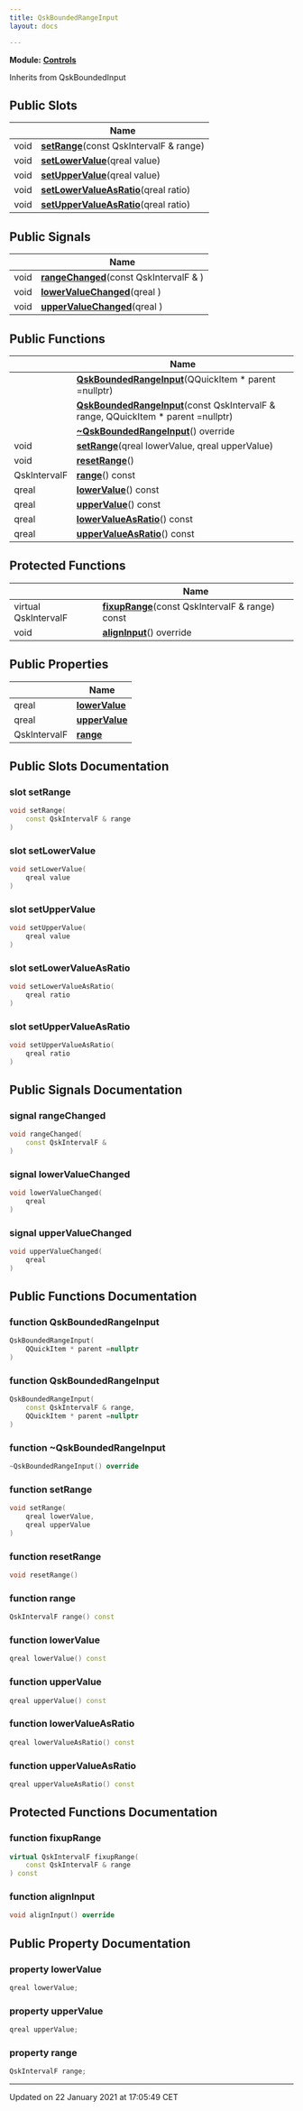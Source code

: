 ```yaml
---
title: QskBoundedRangeInput
layout: docs

---
```



**Module:** **[Controls](/docs/modules/group___controls/)**



Inherits from QskBoundedInput

## Public Slots

|                | Name           |
| -------------- | -------------- |
| void | **[setRange](/docs/classes/class_qsk_bounded_range_input/#slot-setrange)**(const QskIntervalF & range) |
| void | **[setLowerValue](/docs/classes/class_qsk_bounded_range_input/#slot-setlowervalue)**(qreal value) |
| void | **[setUpperValue](/docs/classes/class_qsk_bounded_range_input/#slot-setuppervalue)**(qreal value) |
| void | **[setLowerValueAsRatio](/docs/classes/class_qsk_bounded_range_input/#slot-setlowervalueasratio)**(qreal ratio) |
| void | **[setUpperValueAsRatio](/docs/classes/class_qsk_bounded_range_input/#slot-setuppervalueasratio)**(qreal ratio) |

## Public Signals

|                | Name           |
| -------------- | -------------- |
| void | **[rangeChanged](/docs/classes/class_qsk_bounded_range_input/#signal-rangechanged)**(const QskIntervalF & ) |
| void | **[lowerValueChanged](/docs/classes/class_qsk_bounded_range_input/#signal-lowervaluechanged)**(qreal ) |
| void | **[upperValueChanged](/docs/classes/class_qsk_bounded_range_input/#signal-uppervaluechanged)**(qreal ) |

## Public Functions

|                | Name           |
| -------------- | -------------- |
| | **[QskBoundedRangeInput](/docs/classes/class_qsk_bounded_range_input/#function-qskboundedrangeinput)**(QQuickItem * parent =nullptr) |
| | **[QskBoundedRangeInput](/docs/classes/class_qsk_bounded_range_input/#function-qskboundedrangeinput)**(const QskIntervalF & range, QQuickItem * parent =nullptr) |
| | **[~QskBoundedRangeInput](/docs/classes/class_qsk_bounded_range_input/#function-~qskboundedrangeinput)**() override |
| void | **[setRange](/docs/classes/class_qsk_bounded_range_input/#function-setrange)**(qreal lowerValue, qreal upperValue) |
| void | **[resetRange](/docs/classes/class_qsk_bounded_range_input/#function-resetrange)**() |
| QskIntervalF | **[range](/docs/classes/class_qsk_bounded_range_input/#function-range)**() const |
| qreal | **[lowerValue](/docs/classes/class_qsk_bounded_range_input/#function-lowervalue)**() const |
| qreal | **[upperValue](/docs/classes/class_qsk_bounded_range_input/#function-uppervalue)**() const |
| qreal | **[lowerValueAsRatio](/docs/classes/class_qsk_bounded_range_input/#function-lowervalueasratio)**() const |
| qreal | **[upperValueAsRatio](/docs/classes/class_qsk_bounded_range_input/#function-uppervalueasratio)**() const |

## Protected Functions

|                | Name           |
| -------------- | -------------- |
| virtual QskIntervalF | **[fixupRange](/docs/classes/class_qsk_bounded_range_input/#function-fixuprange)**(const QskIntervalF & range) const |
| void | **[alignInput](/docs/classes/class_qsk_bounded_range_input/#function-aligninput)**() override |

## Public Properties

|                | Name           |
| -------------- | -------------- |
| qreal | **[lowerValue](/docs/classes/class_qsk_bounded_range_input/#property-lowervalue)**  |
| qreal | **[upperValue](/docs/classes/class_qsk_bounded_range_input/#property-uppervalue)**  |
| QskIntervalF | **[range](/docs/classes/class_qsk_bounded_range_input/#property-range)**  |

## Public Slots Documentation

### slot setRange

```cpp
void setRange(
    const QskIntervalF & range
)
```


### slot setLowerValue

```cpp
void setLowerValue(
    qreal value
)
```


### slot setUpperValue

```cpp
void setUpperValue(
    qreal value
)
```


### slot setLowerValueAsRatio

```cpp
void setLowerValueAsRatio(
    qreal ratio
)
```


### slot setUpperValueAsRatio

```cpp
void setUpperValueAsRatio(
    qreal ratio
)
```


## Public Signals Documentation

### signal rangeChanged

```cpp
void rangeChanged(
    const QskIntervalF & 
)
```


### signal lowerValueChanged

```cpp
void lowerValueChanged(
    qreal 
)
```


### signal upperValueChanged

```cpp
void upperValueChanged(
    qreal 
)
```


## Public Functions Documentation

### function QskBoundedRangeInput

```cpp
QskBoundedRangeInput(
    QQuickItem * parent =nullptr
)
```


### function QskBoundedRangeInput

```cpp
QskBoundedRangeInput(
    const QskIntervalF & range,
    QQuickItem * parent =nullptr
)
```


### function ~QskBoundedRangeInput

```cpp
~QskBoundedRangeInput() override
```


### function setRange

```cpp
void setRange(
    qreal lowerValue,
    qreal upperValue
)
```


### function resetRange

```cpp
void resetRange()
```


### function range

```cpp
QskIntervalF range() const
```


### function lowerValue

```cpp
qreal lowerValue() const
```


### function upperValue

```cpp
qreal upperValue() const
```


### function lowerValueAsRatio

```cpp
qreal lowerValueAsRatio() const
```


### function upperValueAsRatio

```cpp
qreal upperValueAsRatio() const
```


## Protected Functions Documentation

### function fixupRange

```cpp
virtual QskIntervalF fixupRange(
    const QskIntervalF & range
) const
```


### function alignInput

```cpp
void alignInput() override
```


## Public Property Documentation

### property lowerValue

```cpp
qreal lowerValue;
```


### property upperValue

```cpp
qreal upperValue;
```


### property range

```cpp
QskIntervalF range;
```


-------------------------------

Updated on 22 January 2021 at 17:05:49 CET